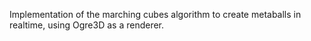 Implementation of the marching cubes algorithm to create metaballs in realtime, using Ogre3D as a renderer.